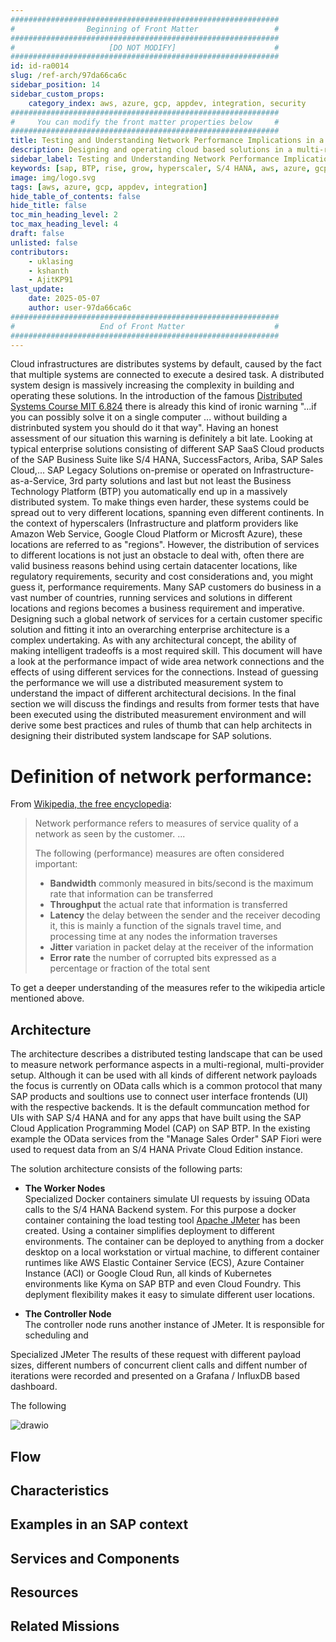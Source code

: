 ```yaml
---
############################################################
#                Beginning of Front Matter                 #
############################################################
#                     [DO NOT MODIFY]                      #
############################################################
id: id-ra0014
slug: /ref-arch/97da66ca6c
sidebar_position: 14
sidebar_custom_props:
    category_index: aws, azure, gcp, appdev, integration, security
############################################################
#     You can modify the front matter properties below     #
############################################################
title: Testing and Understanding Network Performance Implications in a Multi-Regional Solution Setup
description: Designing and operating cloud based solutions in a multi-regional setup are technically advanced tasks. The solution and application design, usage of different network providers and last but not least the geographical placement of services have an impact on the overall performance.
sidebar_label: Testing and Understanding Network Performance Implications in a Multi Regional Solution Setup
keywords: [sap, BTP, rise, grow, hyperscaler, S/4 HANA, aws, azure, gcp, odata, privatelink, wan, internet]
image: img/logo.svg
tags: [aws, azure, gcp, appdev, integration]
hide_table_of_contents: false
hide_title: false
toc_min_heading_level: 2
toc_max_heading_level: 4
draft: false
unlisted: false
contributors:
    - uklasing
    - kshanth
    - AjitKP91
last_update:
    date: 2025-05-07
    author: user-97da66ca6c
############################################################
#                   End of Front Matter                    #
############################################################
---
```


<!-- Add the 'why?' for this architecture. Why do we have it? What is its purpose -->

Cloud infrastructures are distributes systems by default, caused by the fact that multiple systems are connected to execute a desired task. A distributed system design is massively increasing the complexity in building and operating these solutions. In the introduction of the famous [Distributed Systems Course MIT 6.824](https://www.youtube.com/@6.824/videos) there is already this kind of ironic warning "...if you can possibly solve it on a single computer ... without building a distrinbuted system you should do it that way". Having an honest assessment of our situation this warning is definitely a bit late. 
Looking at typical enterprise solutions consisting of different SAP SaaS Cloud products of the SAP Business Suite like S/4 HANA, SuccessFactors, Ariba, SAP Sales Cloud,... SAP Legacy Solutions on-premise or operated on Infrastructure-as-a-Service, 3rd party solutions and last but not least the Business Technology Platform (BTP) you automatically end up in a massively distributed system. To make things even harder, these systems could be spread out to very different locations, spanning even different continents. 
In the context of hyperscalers (Infrastructure and platform providers like Amazon Web Service, Google Cloud Platform or Microsft Azure), these locations are referred to as "regions".
However, the distribution of services to different locations is not just an obstacle to deal with, often there are valid business reasons behind using certain datacenter locations, like regulatory requirements, security and cost considerations and, you might guess it, performance requirements. 
Many SAP customers do business in a vast number of countries, running services and solutions in different locations and regions becomes a business requirement and imperative.
Designing such a global network of services for a certain customer specific solution and fitting it into an overarching enterprise architecture is a complex undertaking. As with any architectural concept, the ability of making intelligent tradeoffs is a most required skill.
This document will have a look at the performance impact of wide area network connections and the effects of using different services for the connections. Instead of guessing the performance we will use a distributed measurement system to understand the impact of different architectural decisions. In the final section we will discuss the findings and results from former tests that have been executed using the distributed measurement environment and will derive some best practices and rules of thumb that can help architects in designing their distributed system landscape for SAP solutions.

# Definition of network performance:
From [Wikipedia, the free encyclopedia](https://en.wikipedia.org/wiki/Network_performance):  
> Network performance refers to measures of service quality of a network as seen by the customer. ...
> 
> The following (performance) measures are often considered important:
> 
> * **Bandwidth** commonly measured in bits/second is the maximum rate that information can be transferred
> * **Throughput** the actual rate that information is transferred
> * **Latency** the delay between the sender and the receiver decoding it, this is mainly a function of the signals travel time, and processing time at any nodes the information traverses
> * **Jitter** variation in packet delay at the receiver of the information
> * **Error rate** the number of corrupted bits expressed as a percentage or fraction of the total sent


To get a deeper understanding of the measures refer to the wikipedia article mentioned above. 


## Architecture

The architecture describes a distributed testing landscape that can be used to measure network performance aspects in a multi-regional, multi-provider setup. Although it can be used with all kinds of different network payloads the focus is currently on OData calls which is a common protocol that many SAP products and soultions use to connect user interface frontends (UI) with the respective backends. It is the default communcation method for UIs with SAP S/4 HANA and for any apps that have built using the SAP Cloud Application Programming Model (CAP) on SAP BTP.
In the existing example the OData services from the "Manage Sales Order" SAP Fiori were used to request data from an S/4 HANA Private Cloud Edition instance.  

The solution architecture consists of the following parts:

* **The Worker Nodes**    
Specialized Docker containers simulate UI requests by issuing OData calls to the S/4 HANA Backend system. For this purpose a docker container containing the load testing tool [Apache JMeter](https://jmeter.apache.org) has been created. 
Using a container simplifies deployment to different environments. The container can be deployed to anything from a docker desktop on a local workstation or virtual machine, to different container runtimes like AWS Elastic Container Service (ECS), Azure Container Instance (ACI) or Google Cloud Run, all kinds of Kubernetes environments like Kyma on SAP BTP and even Cloud Foundry. This deplyment flexibility makes it easy to simulate different user locations.

* **The Controller Node**  
The controller node runs another instance of JMeter. It is responsible for scheduling and







Specialized JMeter  The results of these request with different payload sizes, different numbers of concurrent client calls and diffent number of iterations were recorded and presented on a Grafana / InfluxDB based dashboard.

The following 


<!-- The drawio "image" should appear right after the Solution Diagram SVG image -->
<!-- Note: [PLACEHOLDER] Please update the drawio with your architecture's drawio  -->

![drawio](drawio/template.drawio)

## Flow

<!-- Add your flow content here -->

## Characteristics

<!-- Add your characteristics content here -->

## Examples in an SAP context

<!-- Add your SAP context examples here -->

## Services and Components

<!-- Add your services and components here -->

## Resources

<!-- Add your resources here -->

## Related Missions

<!-- Add related missions here -->

